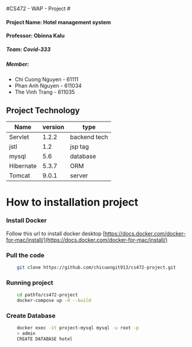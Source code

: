 #CS472 - WAP - Project #

#### Project Name: Hotel management system
#### Professor:  Obinna Kalu
##### Team: Covid-333 
##### Member: 
- Chi Cuong Nguyen - 61111
- Phan Anh Nguyen - 611034
- The Vinh Trang - 611035

## Project Technology
| Name | version  | type  |
| ------- | --- | --- |
| Servlet | 1.2.2 | backend tech |
| jstl | 1.2 | jsp tag |
| mysql | 5.6 | database |
| Hibernate | 5.3.7 | ORM|
| Tomcat | 9.0.1 | server|

# How to installation project
### Install Docker
Follow this url to install docker desktop 
[https://docs.docker.com/docker-for-mac/install/](https://docs.docker.com/docker-for-mac/install/)
### Pull the code 
```sh
	git clone https://github.com/chicuongit913/cs472-project.git
```
### Running project
```sh
	cd pathTo/cs472-project
	docker-compose up -d --build
```
### Create Database
```sh
	docker exec -it project-mysql mysql -u root -p
	> admin 
	CREATE DATABASE hotel
```
